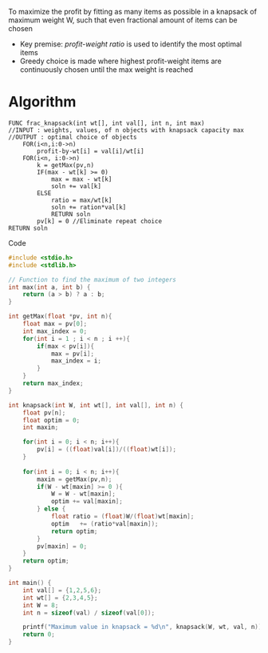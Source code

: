 To maximize the profit by fitting as many items as possible in a knapsack of maximum weight W, such that even fractional amount of items can be chosen

- Key premise: *profit-weight ratio* is used to identify the most optimal items
- Greedy choice is made where highest profit-weight items are continuously chosen until the max weight is reached


# Algorithm
```
FUNC frac_knapsack(int wt[], int val[], int n, int max)
//INPUT : weights, values, of n objects with knapsack capacity max
//OUTPUT : optimal choice of objects
	FOR(i<n,i:0->n)
		profit-by-wt[i] = val[i]/wt[i]
	FOR(i<n, i:0->n)
		k = getMax(pv,n)
		IF(max - wt[k] >= 0)
			max = max - wt[k]
			soln += val[k]
		ELSE
			ratio = max/wt[k]
			soln += ration*val[k]
			RETURN soln
		pv[k] = 0 //Eliminate repeat choice
RETURN soln
```

Code
```c
#include <stdio.h>
#include <stdlib.h>

// Function to find the maximum of two integers
int max(int a, int b) {
    return (a > b) ? a : b;
}

int getMax(float *pv, int n){
	float max = pv[0];
	int max_index = 0;
	for(int i = 1 ; i < n ; i ++){
		if(max < pv[i]){
			max = pv[i];
			max_index = i;
		}
	}
	return max_index;
}

int knapsack(int W, int wt[], int val[], int n) {
	float pv[n];
	float optim = 0;
	int maxin;

	for(int i = 0; i < n; i++){
		pv[i] = ((float)val[i])/((float)wt[i]);
	}	
	
	for(int i = 0; i < n; i++){
		maxin = getMax(pv,n);
		if(W - wt[maxin] >= 0 ){
			W = W - wt[maxin];
			optim += val[maxin];
		} else {
			float ratio = (float)W/(float)wt[maxin];
			optim 	+= (ratio*val[maxin]);
			return optim;
		}
		pv[maxin] = 0;
	}
	return optim;
}

int main() {
    int val[] = {1,2,5,6};
    int wt[] = {2,3,4,5};
    int W = 8;
    int n = sizeof(val) / sizeof(val[0]);

    printf("Maximum value in knapsack = %d\n", knapsack(W, wt, val, n));
    return 0;
}
```